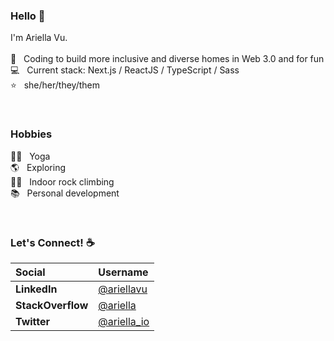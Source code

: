 ### Hello 👋

I'm Ariella Vu.<br /><br />
👯 &nbsp; Coding to build more inclusive and diverse homes in Web 3.0 and for fun<br />
💻 &nbsp; Current stack: Next.js / ReactJS / TypeScript / Sass <br />
⭐️ &nbsp; she/her/they/them

<br />

###  Hobbies 
  🧘‍♀️ &nbsp; Yoga<br />
  🌎 &nbsp; Exploring<br />
  🧗‍♀️ &nbsp; Indoor rock climbing<br />
  📚 &nbsp; Personal development<br />

<br />

### Let's Connect! ☕️


|     Social  |     Username |
| :------------ | :------------ |
| **LinkedIn**   | [@ariellavu](https://www.linkedin.com/in/ariellavu)  |
| **StackOverflow**  | [@ariella](https://stackoverflow.com/users/4053142/ariella)  |
| **Twitter**  | [@ariella_io](https://twitter.com/ariella_io)  |

<!-- [![Ariella's GitHub stats](https://github-readme-stats.vercel.app/api?username=ariellanvu&count_private=true&show_icons=true&theme=dracula)
](https://github.com/ariellanvu/github-readme-stats) -->

<!-- [![Top Langs](https://github-readme-stats.vercel.app/api/top-langs/?username=ariellanvu&count_private=true&include_all_commits=true&show_icons=true&theme=cobalt)
](https://github.com/ariellanvu/github-readme-stats)
 -->

<!--
**ariellanvu/ariellanvu** is a ✨ _special_ ✨ repository because its `README.md` (this file) appears on your GitHub profile.

Here are some ideas to get you started:

- 🔭 I’m currently working on ...
- 🌱 I’m currently learning ...
- 👯 I’m looking to collaborate on ...
- 🤔 I’m looking for help with ...
- 💬 Ask me about ...
- 📫 How to reach me: ...
- 😄 Pronouns: ...
- ⚡ Fun fact: ...
-->
